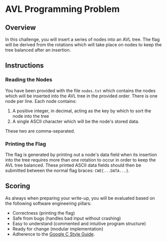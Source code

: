 # AVL Programming Problem

## Overview

In this challenge, you will insert a series of nodes into an AVL tree. The flag will be derived from the rotations which will take place on nodes to keep the tree balanced after an insertion.

## Instructions

### Reading the Nodes

You have been provided with the file `nodes.txt` which contains the nodes which will be inserted into the AVL tree in the provided order. There is one node per line. Each node contains:

1. A positive integer, in decimal, acting as the key by which to sort the node into the tree
2. A single ASCII character which will be the node's stored data.

These two are comma-separated.

### Printing the Flag

The flag is generated by printing out a node's data field when its insertion into the tree requires more than one rotation to occur in order to keep the AVL tree balanced. These printed ASCII data fields should then be submitted between the normal flag braces: `CWE{...DATA...}`.

## Scoring

As always when preparing your write-up, you will be evaluated based on the following software engineering pillars:

- Correctness (printing the flag)
- Safe from bugs (handles bad input without crashing)
- Easy to understand (commented and intuitive program structure)
- Ready for change (modular implementation)
- Adherence to the [Google C Style Guide](https://google.github.io/styleguide/cppguide.html).
